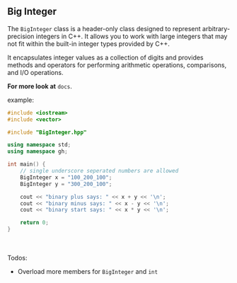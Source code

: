 ## Big Integer

The `BigInteger` class is a header-only class designed to represent arbitrary-precision integers in C++.
It allows you to work with large integers that may not fit within the built-in integer
types provided by C++.

It encapsulates integer values as a collection of digits and provides methods and operators
for performing arithmetic operations, comparisons, and I/O operations.

<b>For more look at</b> `docs`.

example:

```cpp
#include <iostream>
#include <vector>

#include "BigInteger.hpp"

using namespace std;
using namespace gh;

int main() {
    // single underscore seperated numbers are allowed
    BigInteger x = "100_200_100";
    BigInteger y = "300_200_100";

    cout << "binary plus says: " << x + y << '\n';
    cout << "binary minus says: " << x - y << '\n';
    cout << "binary start says: " << x * y << '\n';

    return 0;
}
```

</br>
</br>
Todos:</br>

- Overload more members for `BigInteger` and `int`
